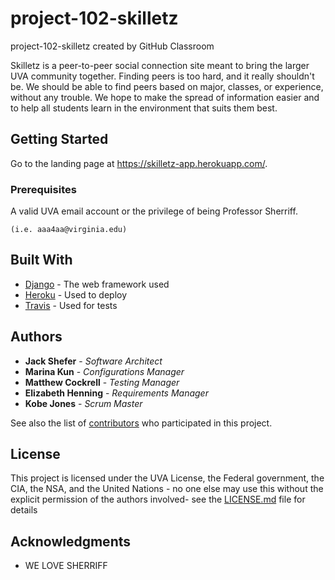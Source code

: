 # project-102-skilletz
project-102-skilletz created by GitHub Classroom

Skilletz is a peer-to-peer social connection site meant to bring the larger UVA community together. Finding peers is too hard, and it really shouldn't be. We should be able to find peers based on major, classes, or experience, without any trouble. We hope to make the spread of information easier and to help all students learn in the environment that suits them best.

## Getting Started

Go to the landing page at https://skilletz-app.herokuapp.com/.

### Prerequisites

A valid UVA email account or the privilege of being Professor Sherriff.
```
(i.e. aaa4aa@virginia.edu)
```

## Built With

* [Django](http://www.dropwizard.io/1.0.2/docs/) - The web framework used
* [Heroku](https://rometools.github.io/rome/) - Used to deploy
* [Travis](https://rometools.github.io/rome/) - Used for tests

## Authors

* **Jack Shefer** - *Software Architect*
* **Marina Kun** - *Configurations Manager*  
* **Matthew Cockrell** - *Testing Manager*  
* **Elizabeth Henning** - *Requirements Manager*
* **Kobe Jones** - *Scrum Master*

See also the list of [contributors](https://github.com/your/project/contributors) who participated in this project.

## License

This project is licensed under the UVA License, the Federal government, the CIA, the NSA, and the United Nations - no one else may use this without the explicit permission of the authors involved- see the [LICENSE.md](LICENSE.md) file for details

## Acknowledgments

* WE LOVE SHERRIFF
